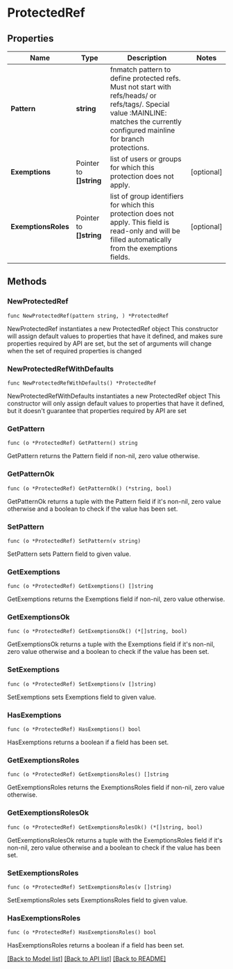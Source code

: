 # ProtectedRef

## Properties

Name | Type | Description | Notes
------------ | ------------- | ------------- | -------------
**Pattern** | **string** | fnmatch pattern to define protected refs. Must not start with refs/heads/ or refs/tags/. Special value :MAINLINE: matches the currently configured mainline for branch protections. | 
**Exemptions** | Pointer to **[]string** | list of users or groups for which this protection does not apply. | [optional] 
**ExemptionsRoles** | Pointer to **[]string** | list of group identifiers for which this protection does not apply. This field is read-only and will be filled automatically from the exemptions fields. | [optional] 

## Methods

### NewProtectedRef

`func NewProtectedRef(pattern string, ) *ProtectedRef`

NewProtectedRef instantiates a new ProtectedRef object
This constructor will assign default values to properties that have it defined,
and makes sure properties required by API are set, but the set of arguments
will change when the set of required properties is changed

### NewProtectedRefWithDefaults

`func NewProtectedRefWithDefaults() *ProtectedRef`

NewProtectedRefWithDefaults instantiates a new ProtectedRef object
This constructor will only assign default values to properties that have it defined,
but it doesn't guarantee that properties required by API are set

### GetPattern

`func (o *ProtectedRef) GetPattern() string`

GetPattern returns the Pattern field if non-nil, zero value otherwise.

### GetPatternOk

`func (o *ProtectedRef) GetPatternOk() (*string, bool)`

GetPatternOk returns a tuple with the Pattern field if it's non-nil, zero value otherwise
and a boolean to check if the value has been set.

### SetPattern

`func (o *ProtectedRef) SetPattern(v string)`

SetPattern sets Pattern field to given value.


### GetExemptions

`func (o *ProtectedRef) GetExemptions() []string`

GetExemptions returns the Exemptions field if non-nil, zero value otherwise.

### GetExemptionsOk

`func (o *ProtectedRef) GetExemptionsOk() (*[]string, bool)`

GetExemptionsOk returns a tuple with the Exemptions field if it's non-nil, zero value otherwise
and a boolean to check if the value has been set.

### SetExemptions

`func (o *ProtectedRef) SetExemptions(v []string)`

SetExemptions sets Exemptions field to given value.

### HasExemptions

`func (o *ProtectedRef) HasExemptions() bool`

HasExemptions returns a boolean if a field has been set.

### GetExemptionsRoles

`func (o *ProtectedRef) GetExemptionsRoles() []string`

GetExemptionsRoles returns the ExemptionsRoles field if non-nil, zero value otherwise.

### GetExemptionsRolesOk

`func (o *ProtectedRef) GetExemptionsRolesOk() (*[]string, bool)`

GetExemptionsRolesOk returns a tuple with the ExemptionsRoles field if it's non-nil, zero value otherwise
and a boolean to check if the value has been set.

### SetExemptionsRoles

`func (o *ProtectedRef) SetExemptionsRoles(v []string)`

SetExemptionsRoles sets ExemptionsRoles field to given value.

### HasExemptionsRoles

`func (o *ProtectedRef) HasExemptionsRoles() bool`

HasExemptionsRoles returns a boolean if a field has been set.


[[Back to Model list]](../README.md#documentation-for-models) [[Back to API list]](../README.md#documentation-for-api-endpoints) [[Back to README]](../README.md)


